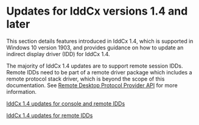 # Updates for IddCx versions 1.4 and later

This section details features introduced in IddCx 1.4, which is supported in Windows 10 version 1903, and provides guidance on how to update an indirect display driver (IDD) for IddCx 1.4.

The majority of IddCx 1.4 updates are to support remote session IDDs. Remote IDDs need to be part of a remote driver package which includes a remote protocol stack driver, which is beyond the scope of this documentation. See [Remote Desktop Protocol Provider API](/windows/win32/termserv/custom-remote-desktop-protocols) for more information.

[IddCx 1.4 updates for console and remote IDDs](iddcx1.4-updates-for-console-and-remote-idds.md)

[IddCx 1.4 updates for remote IDDs](iddcx1.4-updates-for-remote-idds.md)
